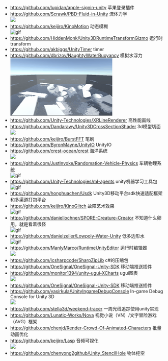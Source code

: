 - https://github.com/lupidan/apple-signin-unity 苹果登录插件
- https://github.com/Scrawk/PBD-Fluid-in-Unity 流体力学
<br/>![](https://github.com/Scrawk/PBD-Fluid-in-Unity/raw/master/Media/PBDFluid6.jpg)
- https://github.com/keijiro/KinoMotion 动态模糊
<br/>![gif](https://camo.githubusercontent.com/ef264a57159b86c764b4434688f8bc821545c585f7d8aec8da463e32817a7b21/68747470733a2f2f692e696d6775722e636f6d2f556b4a76576e632e676966)
- https://github.com/HiddenMonk/Unity3DRuntimeTransformGizmo 运行时transform
- https://github.com/akbiggs/UnityTimer timer
- https://github.com/dbrizov/NaughtyWaterBuoyancy 模拟水浮力 
<br/>![gif](https://github.com/dbrizov/dbrizov.github.io/blob/master/images/project-images/water-buoyancy/idle.gif)
- https://github.com/Unity-Technologies/XRLineRenderer 高性能画线
- https://github.com/Dandarawy/Unity3DCrossSectionShader 3d模型切面 
<br/>![](https://camo.githubusercontent.com/b7c8365e0152b8bf8e64f043269f236353fed226b1733f9d92e4d271c1725c49/68747470733a2f2f646c2e64726f70626f782e636f6d2f732f746b66347171396f3036396e71786d2f63726f737353656374696f6e476974687562486f6d65322e706e673f646c3d30)
- https://github.com/keijiro/BurstFFT 笔刷
- https://github.com/ByronMayne/UnityIO UnityIO
- https://github.com/crest-ocean/crest 海洋系统
<br/>![](https://raw.githubusercontent.com/huwb/crest-oceanrender/master/img/teaser5.png)
- https://github.com/JustInvoke/Randomation-Vehicle-Physics 车辆物理系统
<br/>![gif](https://images1.uwa4d.com/solution/screenshot/5b56371dd7f10a201fd8aaa0/thumbnail.gif)
- https://github.com/Unity-Technologies/ml-agents unity机器学习工具包
<br/>![gif](https://images1.uwa4d.com/solution/screenshot/5b3da963d6d8c0171a930657/thumbnail.gif)
- https://github.com/honghuachen/Usdk Unity3D移动平台sdk快速适配框架和多渠道打包平台
- https://github.com/keijiro/KinoGlitch 故障艺术效果
<br/>![gif](https://camo.githubusercontent.com/b5346f02f8d074887ed33851e597ada621a72fce6757d51944d0e4091bcdd604/687474703a2f2f33332e6d656469612e74756d626c722e636f6d2f66313735306436353533383137653332623961393731366264386432356630652f74756d626c725f6e71777871384b7738613171696f3436396f325f3430302e676966)
- https://github.com/daniellochner/SPORE-Creature-Creator 不知道什么卵用，就是看着很怪
<br/>![gif](https://images1.uwa4d.com/solution/screenshot/5f7126740f247485d94872e3/thumbnail.gif)
- https://github.com/danielzeller/Lowpoly-Water-Unity 低多边形水
<br/>![gif](https://github.com/danielzeller/Lowpoly-Water-Unity/raw/master/1.gif?raw=true)
- https://github.com/ManlyMarco/RuntimeUnityEditor 运行时编辑器
<br/>![](https://user-images.githubusercontent.com/39247311/64476158-ce1a4c00-d18b-11e9-97d6-084452cdbf0a.PNG)
- https://github.com/icsharpcode/SharpZipLib c#的压缩包
- https://github.com/OneSignal/OneSignal-Unity-SDK 移动端推送插件
- https://github.com/monitor1394/unity-ugui-XCharts ugui图表
<br/>![](https://github.com/monitor1394/unity-ugui-XCharts/blob/master/Doc/screenshot/xcharts-line.png)
- https://github.com/OneSignal/OneSignal-Unity-SDK 移动端推送插件
- https://github.com/yasirkula/UnityIngameDebugConsole In-game Debug Console for Unity 3D
<br/>![](https://github.com/yasirkula/UnityIngameDebugConsole/blob/master/.github/Images/1.png)
- https://github.com/stella3d/weekend-tracer 一周光线追踪使用unity实现
- https://github.com/Lunatic-Works/Nova 视觉小说（VN）/文字冒险游戏（AVG）框架
- https://github.com/chenjd/Render-Crowd-Of-Animated-Characters 批量动画优化
- https://github.com/keijiro/Lasp 音频可视化
<br/>![](https://camo.githubusercontent.com/5feeb94b74cb67d3d94814663f2358235cca6d0d2725b90186e0a7d56825473f/68747470733a2f2f692e696d6775722e636f6d2f4c3938753441492e676966)
- https://github.com/chenyong2github/Unity_StencilHole 物体挖空
